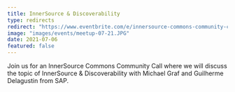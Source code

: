 ```yaml
---
title: InnerSource & Discoverability
type: redirects
redirect: "https://www.eventbrite.com/e/innersource-commons-community-call-innersource-discoverability-tickets-157588642873?utm-campaign=social&utm-content=attendeeshare&utm-medium=discovery&utm-term=listing&utm-source=cp&aff=escb"
image: "images/events/meetup-07-21.JPG"
date: 2021-07-06
featured: false
---
```


Join us for an InnerSource Commons Community Call where we will discuss the topic of InnerSource & Discoverability with Michael Graf and Guilherme Delagustin from SAP.
